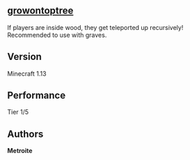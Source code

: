 ## [growontoptree](https://minhaskamal.github.io/DownGit/#/home?url=https://github.com/Metroite/datapacks/tree/master/growontoptree&rootDirectory=false)

If players are inside wood, they get teleported up recursively!
Recommended to use with graves.

## Version

Minecraft 1.13

## Performance

Tier 1/5

## Authors

**Metroite**
